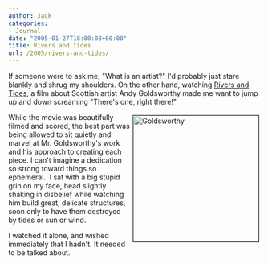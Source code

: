 ```yaml
---
author: Jack
categories:
- Journal
date: "2005-01-27T18:00:08+00:00"
title: Rivers and Tides
url: /2005/rivers-and-tides/
---
```


If someone were to ask me, "What is an artist?" I'd probably just stare blankly and shrug my shoulders. On the other hand, watching [Rivers and Tides][1], a film about Scottish artist Andy Goldsworthy made me want to jump up and down screaming "There's one, right there!"

<img src="/images/blog/goldsworthy.jpg" height="251" width="250" border="1" align="right" hspace="4" vspace="4" alt="Goldsworthy" />

While the movie was beautifully filmed and scored, the best part was being allowed to sit quietly and marvel at Mr. Goldsworthy's work and his approach to creating each piece. I can't imagine a dedication so strong toward things so ephemeral.&nbsp; I sat with a big stupid grin on my face, head slightly shaking in disbelief while watching him build great, delicate structures, soon only to have them destroyed by tides or sun or wind.
  

  
I watched it alone, and wished immediately that I hadn't. It needed to be talked about.

 [1]: http://www.rottentomatoes.com/m/rivers_and_tides_andy_goldsworthy_working_with_time/